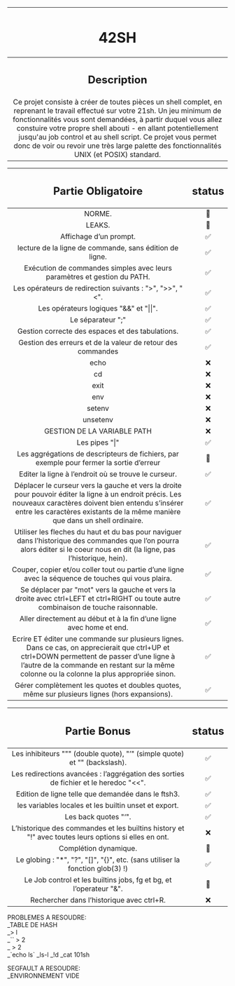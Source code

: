 | <h1 background-color: black>42SH</h1> |
| :-----------:|
| <h2>Description</h2> |
| Ce projet consiste à créer de toutes pièces un shell complet, en reprenant le travail effectué sur votre 21sh. Un jeu minimum de fonctionnalités vous sont demandées, à partir duquel vous allez constuire votre propre shell abouti - en allant potentiellement jusqu'au job control et au shell script. Ce projet vous permet donc de voir ou revoir une très large palette des fonctionnalités UNIX (et POSIX) standard. |

| <h2>Partie Obligatoire</h2> | <h2>status</h2> |
| :-----------: | :-----------:|
| NORME. | 🐌 |
| LEAKS. | 🐌 |
| Affichage d’un prompt. | ✅ |
| lecture de la ligne de commande, sans édition de ligne. | ✅ |
| Exécution de commandes simples avec leurs paramètres et gestion du PATH. | ✅ |
| Les opérateurs de redirection suivants : ">", ">>", "<". | ✅ |
| Les opérateurs logiques "&&" et "\|\|". | ✅ |
| Le séparateur ";" | ✅ |
| Gestion correcte des espaces et des tabulations. | ✅ |
| Gestion des erreurs et de la valeur de retour des commandes | ✅ |
| echo | ❌ |
| cd | ❌ |
| exit | ❌ |
| env | ❌ |
| setenv | ❌ |
| unsetenv | ❌ |
| GESTION DE LA VARIABLE PATH | ❌ |
| Les pipes "\|" | ✅ |
| Les aggrégations de descripteurs de fichiers, par exemple pour fermer la sortie d’erreur | 🐢 |
| Editer la ligne à l’endroit où se trouve le curseur. | ✅ |
| Déplacer le curseur vers la gauche et vers la droite pour pouvoir éditer la ligne à un endroit précis. Les nouveaux caractères doivent bien entendu s’insérer entre les caractères existants de la même manière que dans un shell ordinaire.| ✅ |
| Utiliser les fleches du haut et du bas pour naviguer dans l’historique des commandes que l’on pourra alors éditer si le coeur nous en dit (la ligne, pas l’historique, hein).| ✅ |
| Couper, copier et/ou coller tout ou partie d’une ligne avec la séquence de touches qui vous plaira.| ✅ |
| Se déplacer par "mot" vers la gauche et vers la droite avec ctrl+LEFT et ctrl+RIGHT ou toute autre combinaison de touche raisonnable.| ✅ |
| Aller directement au début et à la fin d’une ligne avec home et end. | ✅ |
| Ecrire ET éditer une commande sur plusieurs lignes. Dans ce cas, on apprecierait que ctrl+UP et ctrl+DOWN permettent de passer d’une ligne à l’autre de la commande en restant sur la même colonne ou la colonne la plus appropriée sinon.| ✅ |
| Gérer complètement les quotes et doubles quotes, même sur plusieurs lignes (hors expansions).| ✅ |


| <h2>Partie Bonus</h2> | <h2>status</h2> |
| :-----------: | :-----------:|
| Les inhibiteurs """ (double quote), "’" (simple quote) et "\" (backslash). | ✅ |
| Les redirections avancées : l’aggrégation des sorties de fichier et le heredoc "<<". | ✅ |
| Edition de ligne telle que demandée dans le ftsh3. | ✅ |
| les variables locales et les builtin unset et export. | ✅ |
| Les back quotes "‘". | ✅ |
| L’historique des commandes et les builtins history et "!" avec toutes leurs options si elles en ont. | ❌ |
| Complétion dynamique. | 🐢 |
| Le globing : "\*", "?", "[]", "{}", etc. (sans utiliser la fonction glob(3) !) | ✅ |
| Le Job control et les builtins jobs, fg et bg, et l’operateur "&". | 🐌 |
| Rechercher dans l’historique avec ctrl+R. | ❌ |

PROBLEMES A RESOUDRE:<br/>
\_TABLE DE HASH<br/>
\_\> l<br/>
\_\`\` > 2<br/>
\_  > 2<br/>
\_\`echo ls\`
\_ls-l
\_!d
\_cat 101sh

SEGFAULT A RESOUDRE:<br/>
\_ENVIRONNEMENT VIDE
